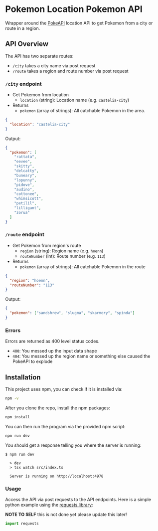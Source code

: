 # Pokemon Location Pokemon API

Wrapper around the [PokeAPI](https://pokeapi.co) location API to get Pokemon from a city or route in a region.

## API Overview

The API has two separate routes:

- `/city` takes a city name via post request
- `/route` takes a region and route number via post request

### `/city` endpoint

- Get Pokemon from location
  - `location` (string): Location name (e.g. `castelia-city`)
- Returns
  - `pokemon` (array of strings): All catchable Pokemon in the area.

```json
{
  "location": "castelia-city"
}
```

Output:

```json
{
  "pokemon": [
    "rattata",
    "eevee",
    "skitty",
    "delcatty",
    "buneary",
    "lopunny",
    "pidove",
    "audino",
    "cottonee",
    "whimsicott",
    "petilil",
    "lilligant",
    "zorua"
  ]
}
```

### `/route` endpoint

- Get Pokemon from region's route
  - `region` (string): Region name (e.g. `hoenn`)
  - `routeNumber` (int): Route number (e.g. `113`)
- Returns
  - `pokemon` (array of strings): All catchable Pokemon in the route

```json
{
  "region": "hoenn",
  "routeNumber": "113"
}
```

Output:

```json
{
  "pokemon": ["sandshrew", "slugma", "skarmory", "spinda"]
}
```

### Errors

Errors are returned as 400 level status codes.

- `400`: You messed up the input data shape
- `404`: You messed up the region name or something else caused the PokeAPI to explode

## Installation

This project uses npm, you can check if it is installed via:

```bash
npm -v
```

After you clone the repo, install the npm packages:

```bash
npm install
```

You can then run the program via the provided npm script:

```bash
npm run dev
```

You should get a response telling you where the server is running:

```shell
$ npm run dev

  > dev
  > tsx watch src/index.ts

  Server is running on http://localhost:4978
```

### Usage

Access the API via post requests to the API endpoints. Here is a simple python example using the
[requests library](https://requests.readthedocs.io/en/latest/):

**NOTE TO SELF** this is not done yet please update this later!

```py
import requests
```
